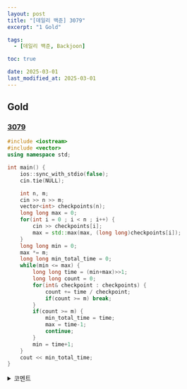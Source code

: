 ```yaml
---
layout: post
title: "[데일리 백준] 3079"
excerpt: "1 Gold"

tags:
  - [데일리 백준, Backjoon]

toc: true

date: 2025-03-01
last_modified_at: 2025-03-01
---
```

## Gold
### [3079][def]

```c++
#include <iostream>
#include <vector>
using namespace std;

int main() {
    ios::sync_with_stdio(false);
    cin.tie(NULL);

    int n, m;
    cin >> n >> m;
    vector<int> checkpoints(n);
    long long max = 0;
    for(int i = 0 ; i < n ; i++) {
        cin >> checkpoints[i];
        max = std::max(max, (long long)checkpoints[i]);
    }
    long long min = 0;
    max *= m;
    long long min_total_time = 0;
    while(min <= max) {
        long long time = (min+max)>>1;
        long long count = 0;
        for(int& checkpoint : checkpoints) {
            count += time / checkpoint;
            if(count >= m) break;
        }
        if(count >= m) {
            min_total_time = time;
            max = time-1;
            continue;
        }
        min = time+1;
    }
    cout << min_total_time;
}
```

<details>
<summary>코멘트</summary>
<div markdown="1">

- Parametric Search + Binary Search

</div>
</details>

[def]: https://www.acmicpc.net/problem/3079